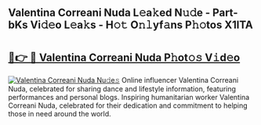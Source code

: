 ## Valentina Correani Nuda L𝚎a𝚔ed N𝚞𝚍e - Part-bKs Vi𝚍𝚎o L𝚎a𝚔s - H𝚘𝚝 O𝚗𝚕yf𝚊ns P𝚑𝚘tos X1lTA

# <h2><a href="http://kfa05f.oniu.top/?m=Valentina+Correani+Nuda">🔗👉 🔴 Valentina Correani Nuda P𝚑ot𝚘𝚜 V𝚒d𝚎o</a></h2>

[![Valentina Correani Nuda Nu𝚍e𝚜](https://i.imgur.com/0qMVB7G.gif)](http://kfa05f.oniu.top/?m=Valentina+Correani+Nuda)
Online influencer Valentina Correani Nuda, celebrated for sharing dance and lifestyle information, featuring performances and personal blogs. Inspiring humanitarian worker Valentina Correani Nuda, celebrated for their dedication and commitment to helping those in need around the world.  
